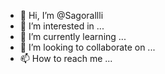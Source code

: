 - 👋 Hi, I’m @Sagorallli
- 👀 I’m interested in ...
- 🌱 I’m currently learning ...
- 💞️ I’m looking to collaborate on ...
- 📫 How to reach me ...

<!---
Sagorallli/Sagorallli is a ✨ special ✨ repository because its `README.md` (this file) appears on your GitHub profile.
You can click the Preview link to take a look at your changes.
--->
